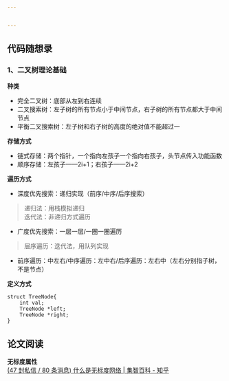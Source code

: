 ```yaml
---


---
```


<h2 id="代码随想录">代码随想录</h2>
<h3 id="、二叉树理论基础">1、二叉树理论基础</h3>
<p><strong>种类</strong></p>
<ul>
<li>完全二叉树：底部从左到右连续</li>
<li>二叉搜索树：左子树的所有节点小于中间节点，右子树的所有节点都大于中间节点</li>
<li>平衡二叉搜索树：左子树和右子树的高度的绝对值不能超过一</li>
</ul>
<p><strong>存储方式</strong></p>
<ul>
<li>链式存储：两个指针，一个指向左孩子一个指向右孩子，头节点传入功能函数</li>
<li>顺序存储：左孩子——2i+1；右孩子——2i+2</li>
</ul>
<p><strong>遍历方式</strong></p>
<ul>
<li>深度优先搜索：递归实现（前序/中序/后序搜索）</li>
</ul>
<blockquote>
<p>递归法：用栈模拟递归<br>
迭代法：非递归方式遍历</p>
</blockquote>
<ul>
<li>广度优先搜索：一层一层/一圈一圈遍历</li>
</ul>
<blockquote>
<p>层序遍历：迭代法，用队列实现</p>
</blockquote>
<ul>
<li>前序遍历：中左右/中序遍历：左中右/后序遍历：左右中（左右分别指子树，不是节点）</li>
</ul>
<p><strong>定义方式</strong></p>
<pre class=" language-c"><code class="prism  language-c"><span class="token keyword">struct</span> TreeNode<span class="token punctuation">{</span>
	<span class="token keyword">int</span> val<span class="token punctuation">;</span>
	TreeNode <span class="token operator">*</span>left<span class="token punctuation">;</span>
	TreeNode <span class="token operator">*</span>right<span class="token punctuation">;</span>
<span class="token punctuation">}</span>
</code></pre>
<h2 id="论文阅读">论文阅读</h2>
<p><strong>无标度属性</strong><br>
<a href="https://zhuanlan.zhihu.com/p/138216968">(47 封私信 / 80 条消息) 什么是无标度网络 | 集智百科 - 知乎</a></p>

